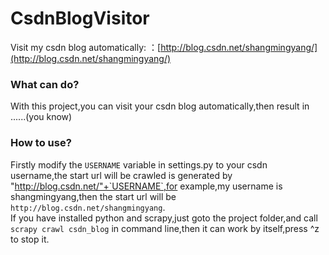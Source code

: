 # CsdnBlogVisitor
Visit my csdn blog automatically:
：[http://blog.csdn.net/shangmingyang/](http://blog.csdn.net/shangmingyang/)

### What can do?
With this project,you can visit your csdn blog automatically,then result in ......(you know)

### How to use?
Firstly modify the `USERNAME` variable in settings.py to your csdn username,the start url will be crawled is generated by "http://blog.csdn.net/"+`USERNAME`,for example,my username is shangmingyang,then the start url will be `http://blog.csdn.net/shangmingyang`.
<br />
If you have installed python and scrapy,just goto the project folder,and call
`scrapy crawl csdn_blog`
in command line,then it can work by itself,press ^z to stop it.
